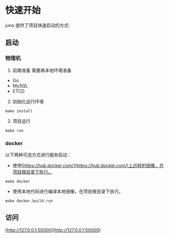 # 快速开始

juno 提供了项目快速启动的方式:

## 启动

### 物理机
1. 前期准备
需要再本地环境准备
- Go
- MySQL
- ETCD

2. 初始化运行环境
```
make install
```

2. 项目运行
```
make run
```

### docker
以下两种可选方式进行服务启动：

- 使用[https://hub.docker.com/](https://hub.docker.com/)上远程的镜像，在项目根目录下执行。
```
make docker
```

- 使用本地代码进行编译本地镜像，在项目根目录下执行。
```
make docker.build.run
```
## 访问

[http://127.0.0.1:50000](http://127.0.0.1:50000)
